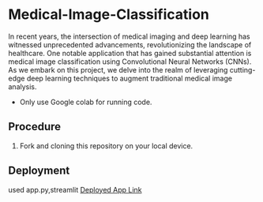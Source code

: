 # Medical-Image-Classification

In recent years, the intersection of medical imaging and deep learning has witnessed unprecedented advancements, revolutionizing the landscape of healthcare. One notable application that has gained substantial attention is medical image classification using Convolutional Neural Networks (CNNs). As we embark on this project, we delve into the realm of leveraging cutting-edge deep learning techniques to augment traditional medical image analysis.


* Only use Google colab for running code.

## Procedure

1. Fork and cloning this repository on your local device.

## Deployment
used app.py,streamlit
[Deployed App Link](https://medicalimageclassification.streamlit.app/)
